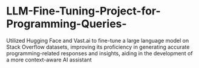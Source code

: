 # LLM-Fine-Tuning-Project-for-Programming-Queries-
Utilized Hugging Face and Vast.ai to fine-tune a large language model on Stack Overflow datasets, improving its proficiency in generating accurate programming-related responses and insights, aiding in the development of a more context-aware AI assistant
